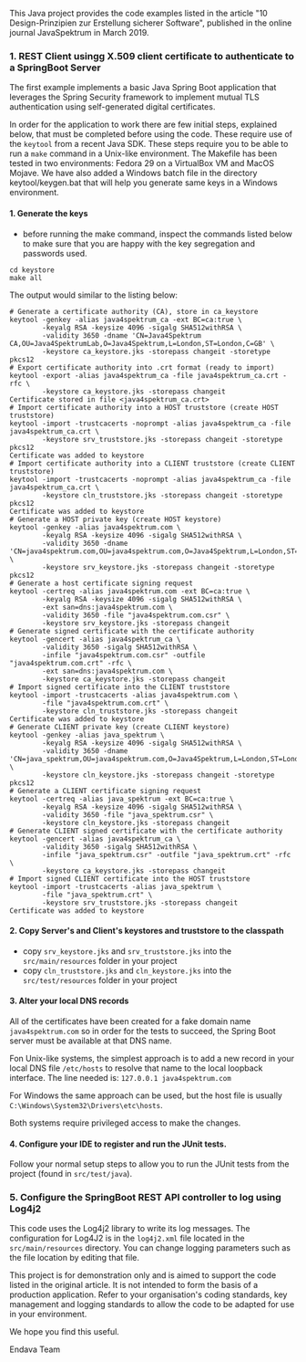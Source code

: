 
This Java project provides the code examples listed in the article "10 Design-Prinzipien zur Erstellung sicherer Software", published in the online journal JavaSpektrum in March 2019.


### 1. REST Client usingg X.509 client certificate to authenticate to a SpringBoot Server

The first example implements a basic Java Spring Boot application that leverages the Spring Security framework to implement mutual TLS authentication using self-generated digital certificates.

In order for the application to work there are few initial steps, explained below, that must be completed before using the code.  These require use of the `keytool` from a recent Java SDK.  These steps require you to be able to run a `make` command in a Unix-like environment.  The Makefile has been tested in two environments: Fedora 29 on a VirtualBox VM and MacOS Mojave.
We have also added a Windows batch file in the directory keytool/keygen.bat that will help you generate same keys in a Windows environment. 


#### 1. Generate the keys
- before running the make command, inspect the commands listed below to make sure that you are happy with the key segregation and passwords used.
```
cd keystore
make all
```

The output would similar to the listing below:
```
# Generate a certificate authority (CA), store in ca_keystore
keytool -genkey -alias java4spektrum_ca -ext BC=ca:true \
	    -keyalg RSA -keysize 4096 -sigalg SHA512withRSA \
	    -validity 3650 -dname 'CN=Java4Spektrum CA,OU=Java4SpektrumLab,O=Java4Spektrum,L=London,ST=London,C=GB' \
	    -keystore ca_keystore.jks -storepass changeit -storetype pkcs12
# Export certificate authority into .crt format (ready to import)
keytool -export -alias java4spektrum_ca -file java4spektrum_ca.crt -rfc \
	    -keystore ca_keystore.jks -storepass changeit
Certificate stored in file <java4spektrum_ca.crt>
# Import certificate authority into a HOST truststore (create HOST truststore)
keytool -import -trustcacerts -noprompt -alias java4spektrum_ca -file java4spektrum_ca.crt \
	    -keystore srv_truststore.jks -storepass changeit -storetype pkcs12
Certificate was added to keystore
# Import certificate authority into a CLIENT truststore (create CLIENT truststore)
keytool -import -trustcacerts -noprompt -alias java4spektrum_ca -file java4spektrum_ca.crt \
	    -keystore cln_truststore.jks -storepass changeit -storetype pkcs12
Certificate was added to keystore
# Generate a HOST private key (create HOST keystore)
keytool -genkey -alias java4spektrum.com \
	    -keyalg RSA -keysize 4096 -sigalg SHA512withRSA \
	    -validity 3650 -dname 'CN=java4spektrum.com,OU=java4spektrum.com,O=Java4Spektrum,L=London,ST=London,C=GB' \
	    -keystore srv_keystore.jks -storepass changeit -storetype pkcs12
# Generate a host certificate signing request
keytool -certreq -alias java4spektrum.com -ext BC=ca:true \
	    -keyalg RSA -keysize 4096 -sigalg SHA512withRSA \
	    -ext san=dns:java4spektrum.com \
	    -validity 3650 -file "java4spektrum.com.csr" \
	    -keystore srv_keystore.jks -storepass changeit
# Generate signed certificate with the certificate authority
keytool -gencert -alias java4spektrum_ca \
	    -validity 3650 -sigalg SHA512withRSA \
	    -infile "java4spektrum.com.csr" -outfile "java4spektrum.com.crt" -rfc \
	    -ext san=dns:java4spektrum.com \
	    -keystore ca_keystore.jks -storepass changeit
# Import signed certificate into the CLIENT truststore
keytool -import -trustcacerts -alias java4spektrum.com \
	    -file "java4spektrum.com.crt" \
	    -keystore cln_truststore.jks -storepass changeit
Certificate was added to keystore
# Generate CLIENT private key (create CLIENT keystore)
keytool -genkey -alias java_spektrum \
	    -keyalg RSA -keysize 4096 -sigalg SHA512withRSA \
	    -validity 3650 -dname 'CN=java_spektrum,OU=java4spektrum.com,O=Java4Spektrum,L=London,ST=London,C=GB' \
	    -keystore cln_keystore.jks -storepass changeit -storetype pkcs12
# Generate a CLIENT certificate signing request
keytool -certreq -alias java_spektrum -ext BC=ca:true \
	    -keyalg RSA -keysize 4096 -sigalg SHA512withRSA \
	    -validity 3650 -file "java_spektrum.csr" \
	    -keystore cln_keystore.jks -storepass changeit
# Generate CLIENT signed certificate with the certificate authority
keytool -gencert -alias java4spektrum_ca \
	    -validity 3650 -sigalg SHA512withRSA \
	    -infile "java_spektrum.csr" -outfile "java_spektrum.crt" -rfc \
	    -keystore ca_keystore.jks -storepass changeit
# Import signed CLIENT certificate into the HOST truststore
keytool -import -trustcacerts -alias java_spektrum \
	    -file "java_spektrum.crt" \
	    -keystore srv_truststore.jks -storepass changeit
Certificate was added to keystore
```


#### 2. Copy Server's and Client's keystores and truststore to the classpath
- copy `srv_keystore.jks` and `srv_truststore.jks` into the `src/main/resources` folder in your project
- copy `cln_truststore.jks` and `cln_keystore.jks` into the `src/test/resources` folder in your project

#### 3. Alter your local DNS records
All of the certificates have been created for a fake domain name `java4spektrum.com` so in order for the tests to succeed, the Spring Boot server must be available at that DNS name. 

Fon Unix-like systems, the simplest approach is to add a new record in your local DNS file `/etc/hosts` to resolve that name to the local loopback interface.  The line needed is: `127.0.0.1 java4spektrum.com`

For Windows the same approach can be used, but the host file is usually `C:\Windows\System32\Drivers\etc\hosts`. 

Both systems require privileged access to make the changes. 

#### 4. Configure your IDE to register and run the JUnit tests. 
Follow your normal setup steps to allow you to run the JUnit tests from the project (found in `src/test/java`).

### 5. Configure the SpringBoot REST API controller to log using Log4j2

This code uses the Log4j2 library to write its log messages.  The configuration for Log4J2 is in the `log4j2.xml` file located in the `src/main/resources` directory. You can change logging parameters such as the file location by editing that file.

This project is for demonstration only and is aimed to support the code listed in the original article.  It is not intended to form the basis of a production application.  Refer to your organisation's coding  standards, key management and logging standards to allow the code to be adapted for use in your environment.

We hope you find this useful.

Endava Team
